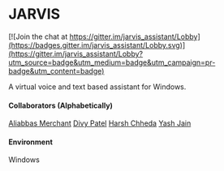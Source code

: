 # JARVIS

[![Join the chat at https://gitter.im/jarvis_assistant/Lobby](https://badges.gitter.im/jarvis_assistant/Lobby.svg)](https://gitter.im/jarvis_assistant/Lobby?utm_source=badge&utm_medium=badge&utm_campaign=pr-badge&utm_content=badge)

A virtual voice and text based assistant for Windows.

#### Collaborators (Alphabetically)
[Aliabbas Merchant](https://github.com/AliabbasMerchant)
[Divy Patel](https://github.com/DivyPatel9881)
[Harsh Chheda](https://github.com/Harsh-06)
[Yash Jain](https://github.com/yash0530)

#### Environment
Windows
